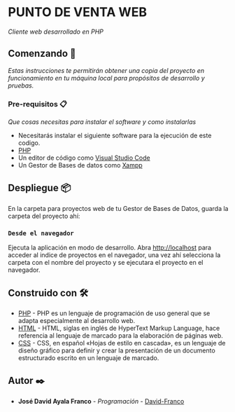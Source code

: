 # PUNTO DE VENTA WEB

_Cliente web desarrollado en PHP_

## Comenzando 🚀

_Estas instrucciones te permitirán obtener una copia del proyecto en funcionamiento en tu máquina local para propósitos de desarrollo y pruebas._

### Pre-requisitos 📋

_Que cosas necesitas para instalar el software y como instalarlas_

* Necesitarás  instalar el siguiente software para la ejecución de este codigo.
* [PHP](https://www.php.net/downloads.php)
* Un editor de código como [Visual Studio Code](https://code.visualstudio.com/)
* Un Gestor de Bases de datos como [Xampp](https://www.apachefriends.org/es/download.html)

## Despliegue 📦

En la carpeta para proyectos web de tu Gestor de Bases de Datos, guarda la carpeta del proyecto ahí:

### `Desde el navegador`

Ejecuta la aplicación en modo de desarrollo.
Abra [http://localhost](http://localhost) para acceder al indice de proyectos en el navegador, una vez ahí selecciona la carpeta con el nombre del proyecto y se ejecutara el proyecto en el navegador.

## Construido con 🛠️

* [PHP](https://www.php.net/downloads.php) - PHP es un lenguaje de programación de uso general que se adapta especialmente al desarrollo web.
* [HTML](https://developer.mozilla.org/en-US/docs/Web/HTML) - HTML, siglas en inglés de HyperText Markup Language, hace referencia al lenguaje de marcado para la elaboración de páginas web.
* [CSS](https://developer.mozilla.org/en-US/docs/Web/CSS) - CSS, en español «Hojas de estilo en cascada», es un lenguaje de diseño gráfico para definir y crear la presentación de un documento estructurado escrito en un lenguaje de marcado.

## Autor ✒️

* **José David Ayala Franco** - *Programación* - [David-Franco](https://github.com/DavidFranco3)
